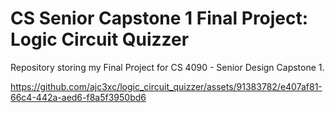 # CS Senior Capstone 1 Final Project: Logic Circuit Quizzer

Repository storing my Final Project for CS 4090 - Senior Design Capstone 1.<br/>

https://github.com/ajc3xc/logic_circuit_quizzer/assets/91383782/e407af81-66c4-442a-aed6-f8a5f3950bd6

